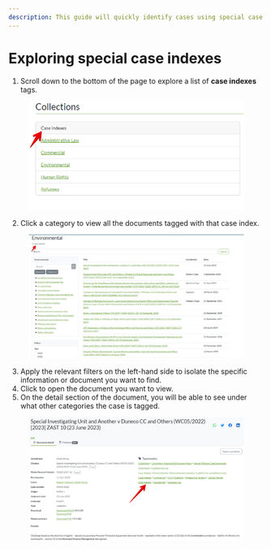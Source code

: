 ```yaml
---
description: This guide will quickly identify cases using special case indexes.
---
```


# Exploring special case indexes



1. Scroll down to the bottom of the page to explore a list of **case indexes** tags.

<figure><img src="../.gitbook/assets/seylii--Case indexes (2).png" alt=""><figcaption></figcaption></figure>

2. Click a category to view all the documents tagged with that case index.

<figure><img src="../.gitbook/assets/seylii--case index.png" alt=""><figcaption></figcaption></figure>

3. Apply the relevant filters on the left-hand side to isolate the specific information or document you want to find.
4. Click to open the document you want to view.
5. On the detail section of the document, you will be able to see under what other categories the case is tagged.

<figure><img src="../.gitbook/assets/seylii--other tags.png" alt=""><figcaption></figcaption></figure>